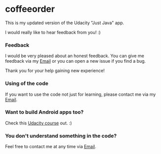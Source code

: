 # coffeeorder
This is my updated version of the Udacity "Just Java" app.

I would really like to hear feedback from you! :)

### Feedback
I would be very pleased about an honest feedback.
You can give me feedback via my [Email](mailto:schaepersliam@gmail.com)
or you can open a new issue if you find a bug.

Thank you for your help gaining new experience!

### Using of the code
If you want to use the code not just for learning,
please contact me via my [Email](mailto:schaepersliam@gmail.com).

### Want to build Android apps too?
Check this [Udacity course](https://de.udacity.com/course/android-basics-user-input--ud836) out. :)

### You don't understand something in the code?
Feel free to contact me at any time via [Email](mailto:schaepersliam@gmail.com).
